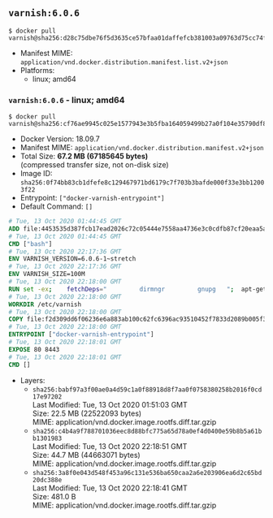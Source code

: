 ## `varnish:6.0.6`

```console
$ docker pull varnish@sha256:d28c75dbe76f5d3635ce57bfaa01daffefcb381003a09763d75cc74f8117ff49
```

-	Manifest MIME: `application/vnd.docker.distribution.manifest.list.v2+json`
-	Platforms:
	-	linux; amd64

### `varnish:6.0.6` - linux; amd64

```console
$ docker pull varnish@sha256:cf76ae9945c025e1577943e3b5fba164059499b27a0f104e35790df8af2a1538
```

-	Docker Version: 18.09.7
-	Manifest MIME: `application/vnd.docker.distribution.manifest.v2+json`
-	Total Size: **67.2 MB (67185645 bytes)**  
	(compressed transfer size, not on-disk size)
-	Image ID: `sha256:0f74bb83cb1dfefe8c129467971bd6179c7f703b3bafde000f33e3bb12003f22`
-	Entrypoint: `["docker-varnish-entrypoint"]`
-	Default Command: `[]`

```dockerfile
# Tue, 13 Oct 2020 01:44:45 GMT
ADD file:4453535d387fcb17ead2026c72c05444e7558aa4736e3c0cdfb87cf20eaa5a9f in / 
# Tue, 13 Oct 2020 01:44:45 GMT
CMD ["bash"]
# Tue, 13 Oct 2020 22:17:36 GMT
ENV VARNISH_VERSION=6.0.6-1~stretch
# Tue, 13 Oct 2020 22:17:36 GMT
ENV VARNISH_SIZE=100M
# Tue, 13 Oct 2020 22:18:00 GMT
RUN set -ex; 	fetchDeps=" 		dirmngr 		gnupg 	"; 	apt-get update; 	apt-get install -y --no-install-recommends apt-transport-https ca-certificates $fetchDeps; 	key=48D81A24CB0456F5D59431D94CFCFD6BA750EDCD; 	export GNUPGHOME="$(mktemp -d)"; 	gpg --batch --keyserver ha.pool.sks-keyservers.net --recv-keys $key; 	gpg --batch --export export $key > /etc/apt/trusted.gpg.d/varnish.gpg; 	gpgconf --kill all; 	rm -rf $GNUPGHOME; 	echo deb https://packagecloud.io/varnishcache/varnish60lts/debian/ stretch main > /etc/apt/sources.list.d/varnish.list; 	apt-get update; 	apt-get install -y --no-install-recommends varnish=$VARNISH_VERSION; 	apt-get purge -y --auto-remove -o APT::AutoRemove::RecommendsImportant=false $fetchDeps; 	rm -rf /var/lib/apt/lists/*
# Tue, 13 Oct 2020 22:18:00 GMT
WORKDIR /etc/varnish
# Tue, 13 Oct 2020 22:18:00 GMT
COPY file:f2d309dd6f06236e6a883ab100c62fc6396ac93510452f7833d2089b005f3213 in /usr/local/bin/ 
# Tue, 13 Oct 2020 22:18:00 GMT
ENTRYPOINT ["docker-varnish-entrypoint"]
# Tue, 13 Oct 2020 22:18:01 GMT
EXPOSE 80 8443
# Tue, 13 Oct 2020 22:18:01 GMT
CMD []
```

-	Layers:
	-	`sha256:babf97a3f00ae0a4d59c1a0f88918d8f7aa0f0758380258b2016f0cd17e97202`  
		Last Modified: Tue, 13 Oct 2020 01:51:03 GMT  
		Size: 22.5 MB (22522093 bytes)  
		MIME: application/vnd.docker.image.rootfs.diff.tar.gzip
	-	`sha256:c4b4a9f788701036eec8d88bfc775a65d78a0ef4d0400e59b8b5a61bb1301983`  
		Last Modified: Tue, 13 Oct 2020 22:18:51 GMT  
		Size: 44.7 MB (44663071 bytes)  
		MIME: application/vnd.docker.image.rootfs.diff.tar.gzip
	-	`sha256:3a8f0e043d548f453a96c131e536ba650caa2a6e203906ea6d2c65bd20dc388e`  
		Last Modified: Tue, 13 Oct 2020 22:18:41 GMT  
		Size: 481.0 B  
		MIME: application/vnd.docker.image.rootfs.diff.tar.gzip
